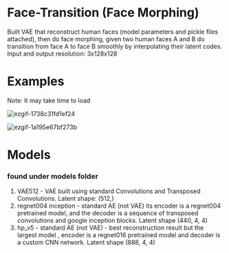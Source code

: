 # Face-Transition (Face Morphing)
Built VAE that reconstruct human faces (model parameters and pickle files attached), then do face morphing, given two human faces A and B do transition from face A to face B smoothly by interpolating their latent codes. Input and output resolution: 3x128x128

# Examples
Note: It may take time to load

![ezgif-1738c31fd1ef24](https://github.com/user-attachments/assets/f11bfd71-3605-4172-a083-25a5d78bc45b)

![ezgif-1a195e67bf273b](https://github.com/user-attachments/assets/a745e280-fa6f-4f87-b3cd-f460e9084f6c)

# Models
### found under models folder
1. VAE512 - VAE built using standard Convolutions and Transposed Convolutions. Latent shape: (512,)
2. regnet004 inception - standard AE (not VAE) its encoder is a regnet004 pretrained model, and the decoder is a sequence of transposed convolutions and google inception blocks. Latent shape (440, 4, 4)
3. hp_v5 - standard AE (not VAE) - best reconstruction result but the largest model , encoder is a regnet016 pretrained model and decoder is a custom CNN network. Latent shape (888, 4, 4)
